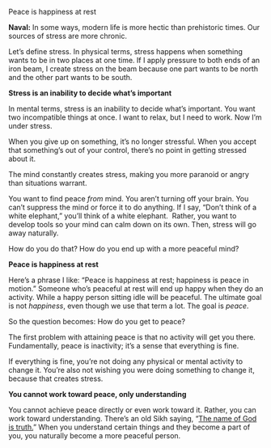 



Peace is happiness at rest

**Naval:** In some ways, modern life is more hectic than prehistoric times. Our sources of stress are more chronic.

Let’s define stress. In physical terms, stress happens when something wants to be in two places at one time. If I apply pressure to both ends of an iron beam, I create stress on the beam because one part wants to be north and the other part wants to be south.

**Stress is an inability to decide what’s important**

In mental terms, stress is an inability to decide what’s important. You want two incompatible things at once. I want to relax, but I need to work. Now I’m under stress.

When you give up on something, it’s no longer stressful. When you accept that something’s out of your control, there’s no point in getting stressed about it.

The mind constantly creates stress, making you more paranoid or angry than situations warrant.

You want to find peace _from_ mind. You aren’t turning off your brain. You can’t suppress the mind or force it to do anything. If I say, “Don’t think of a white elephant,” you’ll think of a white elephant.  Rather, you want to develop tools so your mind can calm down on its own. Then, stress will go away naturally. 

How do you do that? How do you end up with a more peaceful mind?

**Peace is happiness at rest**

Here’s a phrase I like: “Peace is happiness at rest; happiness is peace in motion.” Someone who’s peaceful at rest will end up happy when they do an activity. While a happy person sitting idle will be peaceful. The ultimate goal is not _happiness_, even though we use that term a lot. The goal is _peace_.

So the question becomes: How do you get to peace?

The first problem with attaining peace is that no activity will get you there. Fundamentally, peace is inactivity; it’s a sense that everything is fine.

If everything is fine, you’re not doing any physical or mental activity to change it. You’re also not wishing you were doing something to change it, because that creates stress. 

**You cannot work toward peace, only understanding**

You cannot achieve peace directly or even work toward it. Rather, you can work toward understanding. There’s an old Sikh saying, “[The name of God is truth.](https://en.wikibooks.org/wiki/Sikhism/Introduction)” When you understand certain things and they become a part of you, you naturally become a more peaceful person.